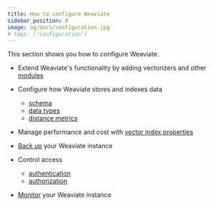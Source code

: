 ```yaml
---
title: How to configure Weaviate
sidebar_position: 0
image: og/docs/configuration.jpg
# tags: ['configuration']
---
```


This section shows you how to configure Weaviate.

- Extend Weaviate's functionality by adding vectorizers and other [modules](./modules.md)
- Configure how Weaviate stores and indexes data

  - [schema](../manage-data/collections.mdx)
  - [data types](../config-refs/datatypes.md)
  - [distance metrics](../config-refs/distances.md)

- Manage performance and cost with [vector index properties](/weaviate/config-refs/schema/vector-index)
- [Back up](./backups.md) your Weaviate instance
- Control access
  - [authentication](./authentication.md)
  - [authorization](./authorization.md)
- [Monitor](./monitoring.md) your Weaviate instance
